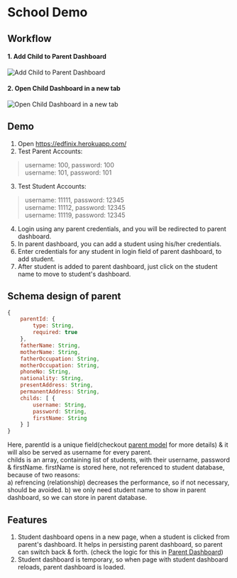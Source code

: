 # School Demo
## Workflow
#### 1. Add Child to Parent Dashboard
![Add Child to Parent Dashboard](https://i.imgur.com/AX8xP1g.png)
#### 2. Open Child Dashboard in a new tab
![Open Child Dashboard in a new tab](https://i.imgur.com/H6pCIM9.png)

## Demo
1. Open https://edfinix.herokuapp.com/
2. Test Parent Accounts: 
  > username: 100, password: 100 <br />
  > username: 101, password: 101 <br />
3. Test Student Accounts:        
  > username: 11111, password: 12345  <br />
  > username: 11112, password: 12345  <br />
  > username: 11119, password: 12345  <br />
4. Login using any parent credentials, and you will be redirected to parent dashboard.
5. In parent dashboard, you can add a student using his/her credentials.
6. Enter credentials for any student in login field of parent dashboard, to add student.
7. After student is added to parent dashboard, just click on the student name to move to student's dashboard.

## Schema design of parent

```js
{
    parentId: {
        type: String,
        required: true
    },
    fatherName: String,
    motherName: String,
    fatherOccupation: String,
    motherOccupation: String,
    phoneNo: String,
    nationality: String,
    presentAddress: String,
    permanentAddress: String,
    childs: [ {
        username: String,
        password: String,
        firstName: String
    } ]
}
```
Here, parentId is a unique field(checkout [parent model](https://github.com/Brijesh59/school-demo/blob/master/server/models/parent.js) for more details) & it will also be served as username for every parent.
<br />
childs is an array, containing list of students, with their username, password & firstName. firstName is stored here, not referenced to student database, because of two reasons: <br />
a) refrencing (relationship) decreases the performance, so if not necessary, should be avoided.
b) we only need student name to show in parent dashboard, so we can store in parent database.

## Features

1. Student dashboard opens in a new page, when a student is clicked from parent's dashboard. It helps in persisting parent dashboard, so parent can switch back & forth. (check the logic for this in [Parent Dashboard](https://github.com/Brijesh59/school-demo/blob/master/client/src/Components/Parent/Dashboard.js))
2. Student dashboard is temporary, so when page with student dashboard reloads, parent dashboard is loaded.



